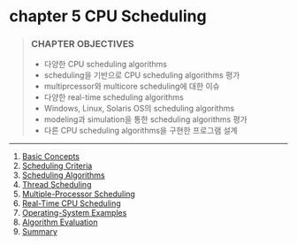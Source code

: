 # chapter 5 CPU Scheduling

> ### CHAPTER OBJECTIVES
>
> - 다양한 CPU scheduling algorithms
> - scheduling을 기반으로 CPU scheduling algorithms 평가
> - multiprcessor와 multicore scheduling에 대한 이슈
> - 다양한 real-time scheduling algorithms
> - Windows, Linux, Solaris OS의 scheduling algorithms
> - modeling과 simulation을 통한 scheduling algorithms 평가
> - 다른 CPU scheduling algorithms을 구현한 프로그램 설계

---

1. [Basic Concepts](1_Basic_Concepts/README.md)
2. [Scheduling Criteria](2_Scheduling_Criteria/README.md)
3. [Scheduling Algorithms](3_Scheduling_Algorithms/README.md)
4. [Thread Scheduling](4_Thread_Scheduling/README.md)
5. [Multiple-Processor Scheduling](5_Multiple_Processor_Scheduling/README.md)
6. [Real-Time CPU Scheduling](6_Real_Time_CPU_Scheduling/README.md)
7. [Operating-System Examples](7_Operating_System_Examples/README.md)
8. [Algorithm Evaluation](8_Algorithm_Evaluation/README.md)
9. [Summary](9_Summary/README.md)
